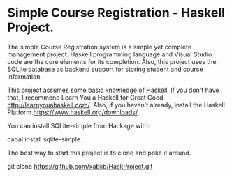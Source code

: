 # Simple Course Registration - Haskell Project.

The simple Course Registration system is a simple yet complete management project. Haskell programming language and Visual Studio code are the core elements for its completion. 
Also, this project uses the SQLite database as backend support for storing student and course information. 

This project assumes some basic knowledge of Haskell. If you don't have that, I recommend Learn You a Haskell for Great Good http://learnyouahaskell.com/. Also, if you haven't already, install the Haskell Platform.https://www.haskell.org/downloads/.

You can install SQLite-simple from Hackage with:

cabal install sqlite-simple.

The best way to start this project is to clone and poke it around.

git clone https://github.com/xabiib/HaskProject.git
